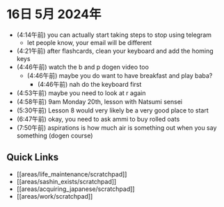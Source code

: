 # 16日 5月 2024年
- (4:14午前) you can actually start taking steps to stop using telegram
  - let people know, your email will be different
- (4:21午前) after flashcards, clean your keyboard and add the homing keys
- (4:46午前) watch the b and p dogen video too
  - (4:46午前) maybe you do want to have breakfast and play baba?
    - (4:46午前) nah do the keyboard first
- (4:53午前) maybe you need to look at r again
- (4:58午前) 9am Monday 20th, lesson with Natsumi sensei
- (5:30午前) Lesson 8 would very likely be a very good place to start
- (6:47午前) okay, you need to ask ammi to buy rolled oats
- (7:50午前) aspirations is how much air is something out when you say something (dogen course)









 



## Quick Links
- [[areas/life_maintenance/scratchpad]]
- [[areas/sashin_exists/scratchpad]]
- [[areas/acquiring_japanese/scratchpad]]
- [[areas/work/scratchpad]]
